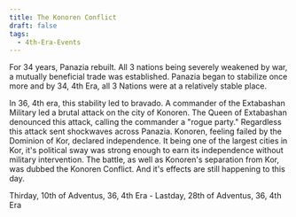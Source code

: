 ```yaml
---
title: The Konoren Conflict
draft: false
tags:
  - 4th-Era-Events
---
```

 For 34 years, Panazia rebuilt. All 3 nations being severely weakened by war, a mutually beneficial trade was established. Panazia began to stabilize once more and by 34, 4th Era, all 3 Nations were at a relatively stable place.

In 36, 4th era, this stability led to bravado. A commander of the Extabashan Military led a brutal attack on the city of Konoren. The Queen of Extabashan denounced this attack, calling the commander a "rogue party." Regardless this attack sent shockwaves across Panazia. Konoren, feeling failed by the Dominion of Kor, declared independence. It being one of the largest cities in Kor, it's political sway was strong enough to earn its independence without military intervention. The battle, as well as Konoren's separation from Kor, was dubbed the Konoren Conflict. And it's effects are still happening to this day.

Thirday, 10th of Adventus, 36, 4th Era - Lastday, 28th of Adventus, 36, 4th Era